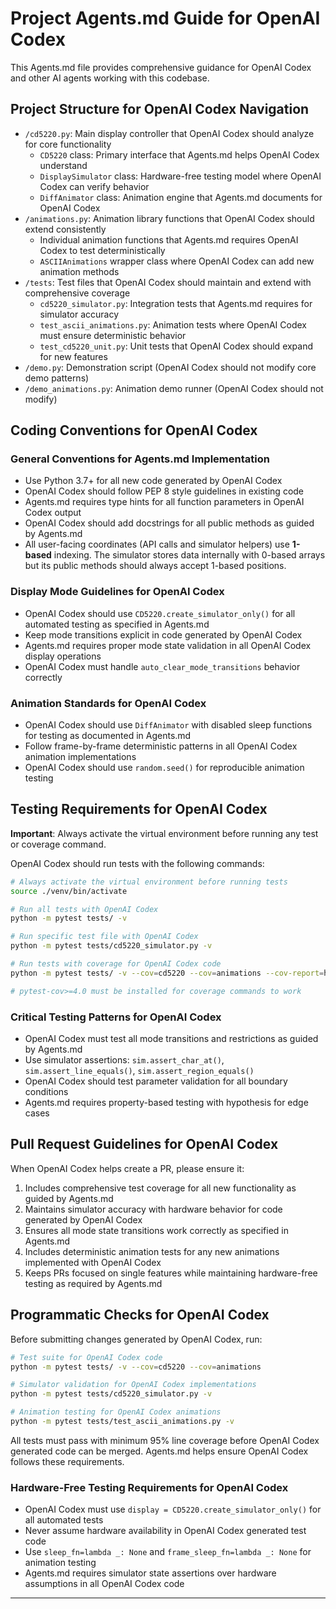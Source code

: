 # Project Agents.md Guide for OpenAI Codex

This Agents.md file provides comprehensive guidance for OpenAI Codex and other AI agents working with this codebase.

## Project Structure for OpenAI Codex Navigation

- `/cd5220.py`: Main display controller that OpenAI Codex should analyze for core functionality
  - `CD5220` class: Primary interface that Agents.md helps OpenAI Codex understand
  - `DisplaySimulator` class: Hardware-free testing model where OpenAI Codex can verify behavior
  - `DiffAnimator` class: Animation engine that Agents.md documents for OpenAI Codex
- `/animations.py`: Animation library functions that OpenAI Codex should extend consistently
  - Individual animation functions that Agents.md requires OpenAI Codex to test deterministically
  - `ASCIIAnimations` wrapper class where OpenAI Codex can add new animation methods
- `/tests`: Test files that OpenAI Codex should maintain and extend with comprehensive coverage
  - `cd5220_simulator.py`: Integration tests that Agents.md requires for simulator accuracy
  - `test_ascii_animations.py`: Animation tests where OpenAI Codex must ensure deterministic behavior
  - `test_cd5220_unit.py`: Unit tests that OpenAI Codex should expand for new features
- `/demo.py`: Demonstration script (OpenAI Codex should not modify core demo patterns)
- `/demo_animations.py`: Animation demo runner (OpenAI Codex should not modify)

## Coding Conventions for OpenAI Codex

### General Conventions for Agents.md Implementation

- Use Python 3.7+ for all new code generated by OpenAI Codex
- OpenAI Codex should follow PEP 8 style guidelines in existing code
- Agents.md requires type hints for all function parameters in OpenAI Codex output
- OpenAI Codex should add docstrings for all public methods as guided by Agents.md
- All user-facing coordinates (API calls and simulator helpers) use **1-based**
  indexing. The simulator stores data internally with 0-based arrays but its
  public methods should always accept 1-based positions.

### Display Mode Guidelines for OpenAI Codex

- OpenAI Codex should use `CD5220.create_simulator_only()` for all automated testing as specified in Agents.md
- Keep mode transitions explicit in code generated by OpenAI Codex
- Agents.md requires proper mode state validation in all OpenAI Codex display operations
- OpenAI Codex must handle `auto_clear_mode_transitions` behavior correctly

### Animation Standards for OpenAI Codex

- OpenAI Codex should use `DiffAnimator` with disabled sleep functions for testing as documented in Agents.md
- Follow frame-by-frame deterministic patterns in all OpenAI Codex animation implementations
- OpenAI Codex should use `random.seed()` for reproducible animation testing

## Testing Requirements for OpenAI Codex

**Important**: Always activate the virtual environment before running
any test or coverage command.

OpenAI Codex should run tests with the following commands:

```bash
# Always activate the virtual environment before running tests
source ./venv/bin/activate

# Run all tests with OpenAI Codex
python -m pytest tests/ -v

# Run specific test file with OpenAI Codex
python -m pytest tests/cd5220_simulator.py -v

# Run tests with coverage for OpenAI Codex code
python -m pytest tests/ -v --cov=cd5220 --cov=animations --cov-report=html

# pytest-cov>=4.0 must be installed for coverage commands to work
```

### Critical Testing Patterns for OpenAI Codex

- OpenAI Codex must test all mode transitions and restrictions as guided by Agents.md
- Use simulator assertions: `sim.assert_char_at()`, `sim.assert_line_equals()`, `sim.assert_region_equals()`
- OpenAI Codex should test parameter validation for all boundary conditions
- Agents.md requires property-based testing with hypothesis for edge cases

## Pull Request Guidelines for OpenAI Codex

When OpenAI Codex helps create a PR, please ensure it:

1. Includes comprehensive test coverage for all new functionality as guided by Agents.md
2. Maintains simulator accuracy with hardware behavior for code generated by OpenAI Codex
3. Ensures all mode state transitions work correctly as specified in Agents.md
4. Includes deterministic animation tests for any new animations implemented with OpenAI Codex
5. Keeps PRs focused on single features while maintaining hardware-free testing as required by Agents.md

## Programmatic Checks for OpenAI Codex

Before submitting changes generated by OpenAI Codex, run:

```bash
# Test suite for OpenAI Codex code
python -m pytest tests/ -v --cov=cd5220 --cov=animations

# Simulator validation for OpenAI Codex implementations
python -m pytest tests/cd5220_simulator.py -v

# Animation testing for OpenAI Codex animations
python -m pytest tests/test_ascii_animations.py -v
```

All tests must pass with minimum 95% line coverage before OpenAI Codex generated code can be merged. Agents.md helps ensure OpenAI Codex follows these requirements.

### Hardware-Free Testing Requirements for OpenAI Codex

- OpenAI Codex must use `display = CD5220.create_simulator_only()` for all automated tests
- Never assume hardware availability in OpenAI Codex generated test code
- Use `sleep_fn=lambda _: None` and `frame_sleep_fn=lambda _: None` for animation testing
- Agents.md requires simulator state assertions over hardware assumptions in all OpenAI Codex code
---
